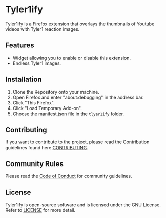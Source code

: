 # Tyler1ify

Tyler1ify is a Firefox extension that overlays the thumbnails of Youtube videos with Tyler1 reaction images.

## Features
- Widget allowing you to enable or disable this extension.
- Endless Tyler1 images.

## Installation
1. Clone the Repository onto your machine.
2. Open Firefox and enter "about:debugging" in the address bar.
3. Click "This Firefox".
4. Click "Load Temporary Add-on".
5. Choose the manifest.json file in the `tlyer1ify` folder.  


## Contributing
If you want to contribute to the project, please read the Contribution guidelines found here [CONTRIBUTING](CONTRIBUTING.md).

## Community Rules
Please read the [Code of Conduct](CODE_OF_CONDUCT.md) for community guidelines.

## License 
Tyler1ify is open-source software and is licensed under the GNU License. Refer to [LICENSE](LICENSE) for more detail.